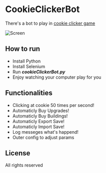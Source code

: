 # CookieClickerBot
There's a bot to play in [cookie clicker game](https://orteil.dashnet.org/cookieclicker/)

![Screen](https://github.com/stepkos/cookieClickerBot/blob/main/screen.png)

## How to run
* Install Python
* Install Selenium
* Run ***cookieClickerBot.py***
* Enjoy watching your computer play for you

## Functionalities
* Clicking at cookie 50 times per second!
* Automaticly Buy Upgrades!
* Automaticly Buy Buildings!
* Automaticly Export Save!
* Automaticly Import Save!
* Log messeges what's happend!
* Outer config to adjust params

## License
All rights reserved
